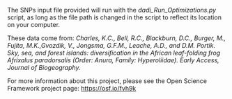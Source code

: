 The SNPs input file provided will run with the *dadi_Run_Optimizations.py* script, as long as the file path is changed in the script to reflect its location on your computer. 

These data come from:
*Charles, K.C., Bell, R.C., Blackburn, D.C., Burger, M., Fujita, M.K.,Gvozdik, V., Jongsma, G.F.M., Leache, A.D., and D.M. Portik. Sky, sea, and forest islands: diversification in the African leaf-folding frog Afrixalus paradorsalis (Order: Anura, Family: Hyperoliidae). Early Access, Journal of Biogeography.*

For more information about this project, please see the Open Science Framework project page: https://osf.io/fvh9k
